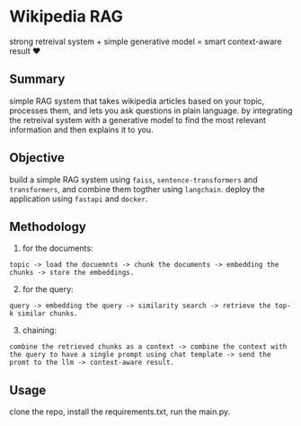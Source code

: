 # Wikipedia RAG

strong retreival system + simple generative model = smart context-aware result ❤️

## Summary

simple RAG system that takes wikipedia articles based on your topic, processes them, and lets you ask questions in plain language.
by integrating the retreival system with a generative model to find the most relevant information and then explains it to you.

## Objective

build a simple RAG system using `faiss`, `sentence-transformers` and `transformers`, and combine them togther using `langchain`. deploy the application using `fastapi` and `docker`.

## Methodology
1. for the documents:
```
topic -> load the docuemnts -> chunk the documents -> embedding the chunks -> store the embeddings.
```
2. for the query:
```
query -> embedding the query -> similarity search -> retrieve the top-k similar chunks. 
```
3. chaining:

```
combine the retrieved chunks as a context -> combine the context with the query to have a single prompt using chat template -> send the promt to the llm -> context-aware result. 
```
## Usage

clone the repo, install the requirements.txt, run the main.py.
